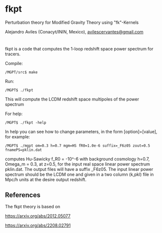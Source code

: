# fkpt
Perturbation theory for Modified Gravity Theory using "fk"-Kernels


Alejandro Aviles (Conacyt/ININ, Mexico),
avilescervantes@gmail.com

#

fkpt is a code that computes the 1-loop redshift space power spectrum for tracers. 


Compile:

```
/MGPT/src$ make
```

Run: 

```
/MGPT$ ./fkpt
```
This will compute the LCDM redshift space multipoles of the power spectrum

For help:

```
/MGPT$ ./fkpt -help
```


In help you can see how to change parameters, in the form [option]=[value], for example:

```
/MGPT$ ./mgpt om=0.3 h=0.7 mgm=HS fR0=1.0e-6 suffix=_F6z05 zout=0.5 fnamePS=pklin.dat
```

computes Hu-Sawicky f_R0 = -10^-6 with background cosmology h=0.7, Omega_m = 0.3, at z=0.5, for the input real space linear power spectrum pklin.dat. The output files will have a suffix _F6z05. The input linear power spectrum should be the LCDM one and given in a two column (k,pkl) file in Mpc/h units at the desire output redshift. 

## References

The fkpt theory is based on 

https://arxiv.org/abs/2012.05077

https://arxiv.org/abs/2208.02791



